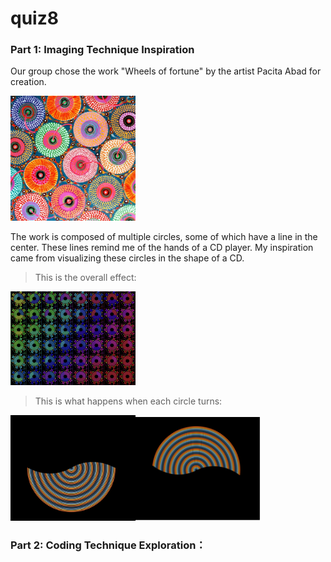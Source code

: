 # quiz8
### Part 1: Imaging Technique Inspiration
Our group chose the work "Wheels of fortune" by the artist Pacita Abad for creation.

<img src="assets/Wheels.jpg" width="200px">

The work is composed of multiple circles, some of which have a line in the center. These lines remind me of the hands of a CD player. My inspiration came from visualizing these circles in the shape of a CD.


>This is the overall effect:
 <div align=centre><img src="assets/image3.png" width="200px">


>This is what happens when each circle turns:

<img src="assets/image2.png" width="200px"><img src="assets/image1.png" width="200px">



### Part 2: Coding Technique Exploration：
